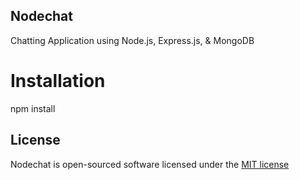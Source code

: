 ## Nodechat

Chatting Application using Node.js, Express.js, & MongoDB

# Installation

npm install



## License

Nodechat is open-sourced software licensed under the [MIT license](http://opensource.org/licenses/MIT)

